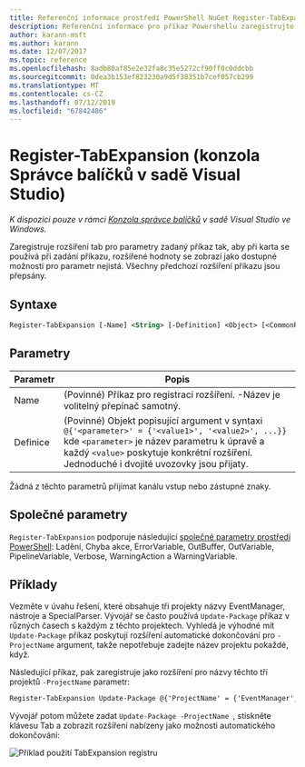 ```yaml
---
title: Referenční informace prostředí PowerShell NuGet Register-TabExpansion
description: Referenční informace pro příkaz Powershellu zaregistrujte TabExpansion v konzole Správce balíčků NuGet v sadě Visual Studio.
author: karann-msft
ms.author: karann
ms.date: 12/07/2017
ms.topic: reference
ms.openlocfilehash: 8adb80af85e2e32fa8c35e5272cf90ff0c0ddcbb
ms.sourcegitcommit: 0dea3b153ef823230a9d5f38351b7cef057cb299
ms.translationtype: MT
ms.contentlocale: cs-CZ
ms.lasthandoff: 07/12/2019
ms.locfileid: "67842486"
---
```

# <a name="register-tabexpansion-package-manager-console-in-visual-studio"></a>Register-TabExpansion (konzola Správce balíčků v sadě Visual Studio)

*K dispozici pouze v rámci [Konzola správce balíčků](package-manager-console.md) v sadě Visual Studio ve Windows.*

Zaregistruje rozšíření tab pro parametry zadaný příkaz tak, aby při karta se používá při zadání příkazu, rozšířené hodnoty se zobrazí jako dostupné možnosti pro parametr nejistá. Všechny předchozí rozšíření příkazu jsou přepsány.

## <a name="syntax"></a>Syntaxe

```ps
Register-TabExpansion [-Name] <String> [-Definition] <Object> [<CommonParameters>]
```

## <a name="parameters"></a>Parametry

| Parametr | Popis |
| --- | --- |
| Name | (Povinné) Příkaz pro registraci rozšíření. -Název je volitelný přepínač samotný. |
| Definice | (Povinné) Objekt popisující argument v syntaxi `@{'<parameter>' = {'<value1>', '<value2>', ...}}` kde `<parameter>` je název parametru k úpravě a každý `<value>` poskytuje konkrétní rozšíření. Jednoduché i dvojité uvozovky jsou přijaty. |

Žádná z těchto parametrů přijímat kanálu vstup nebo zástupné znaky.

## <a name="common-parameters"></a>Společné parametry

`Register-TabExpansion` podporuje následující [společné parametry prostředí PowerShell](http://go.microsoft.com/fwlink/?LinkID=113216): Ladění, Chyba akce, ErrorVariable, OutBuffer, OutVariable, PipelineVariable, Verbose, WarningAction a WarningVariable.

## <a name="examples"></a>Příklady

Vezměte v úvahu řešení, které obsahuje tři projekty názvy EventManager, nástroje a SpecialParser. Vývojář se často používá `Update-Package` příkaz v různých časech s každým z těchto projektech. Vyhledá je výhodné mít `Update-Package` příkaz poskytují rozšíření automatické dokončování pro `-ProjectName` argument, takže nepotřebuje zadejte název projektu pokaždé, když. 

Následující příkaz, pak zaregistruje jako rozšíření pro názvy těchto tří projektů `-ProjectName` parametr:

```ps
Register-TabExpansion Update-Package @{'ProjectName' = {'EventManager', 'Utilities', 'SpecialParser'}}    
```

Vývojář potom můžete zadat `Update-Package -ProjectName `, stiskněte klávesu Tab a zobrazit rozšíření nabízeny jako možnosti automatického dokončování:

![Příklad použití TabExpansion registru](media/Register-TabExpansion-Example.png)
